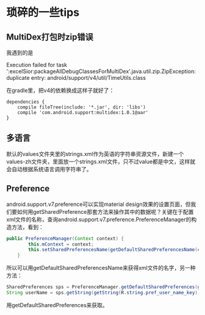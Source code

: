# 琐碎的一些tips

## MultiDex打包时zip错误

我遇到的是

Execution failed for task ':excelSior:packageAllDebugClassesForMultiDex'.java.util.zip.ZipException: duplicate entry: android\/support\/v4\/util\/TimeUtils.class

在gradle里，把v4的依赖换成这样子就好了：

```text
dependencies {
    compile fileTree(include: '*.jar', dir: 'libs')
    compile 'com.android.support:multidex:1.0.1@aar'
}
```

## 多语言

默认的values文件夹里的strings.xml作为英语的字符串资源文件，新建一个values-zh文件夹，里面放一个strings.xml文件，只不过value都是中文，这样就会自动根据系统语言调用字符串了。

## Preference

android.support.v7.preference可以实现material design效果的设置页面，但我们要如何用getSharedPreference那套方法来操作其中的数据呢？关键在于配置xml文件的名称，查询android.support.v7.preference.PreferenceManager的构造方法，看到：

```java
public PreferenceManager(Context context) {
        this.mContext = context;
        this.setSharedPreferencesName(getDefaultSharedPreferencesName(context));
    }
```

所以可以用getDefaultSharedPreferencesName来获得xml文件的名字，另一种方法：

```java
SharedPreferences sps = PreferenceManager.getDefaultSharedPreferences(getBaseContext());
String userName = sps.getString(getString(R.string.pref_user_name_key), getString(R.string.pref_default_user_name));
```

用getDefaultSharedPreferences来获取。


